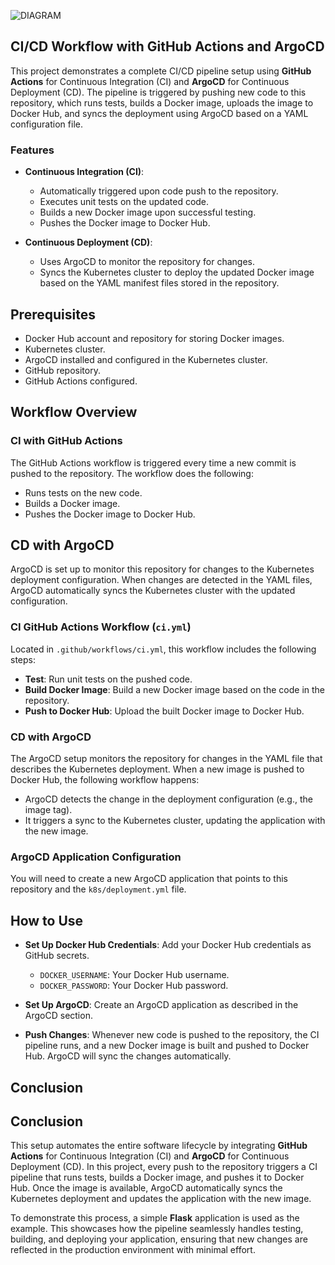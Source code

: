 ![DIAGRAM](https://github.com/user-attachments/assets/2e6d6c69-2d67-449f-b9dc-02f53d52e53b)

## CI/CD Workflow with GitHub Actions and ArgoCD

This project demonstrates a complete CI/CD pipeline setup using **GitHub Actions** for Continuous Integration (CI) and **ArgoCD** for Continuous Deployment (CD). The pipeline is triggered by pushing new code to this repository, which runs tests, builds a Docker image, uploads the image to Docker Hub, and syncs the deployment using ArgoCD based on a YAML configuration file.

### Features

- **Continuous Integration (CI)**:
  - Automatically triggered upon code push to the repository.
  - Executes unit tests on the updated code.
  - Builds a new Docker image upon successful testing.
  - Pushes the Docker image to Docker Hub.

- **Continuous Deployment (CD)**:
  - Uses ArgoCD to monitor the repository for changes.
  - Syncs the Kubernetes cluster to deploy the updated Docker image based on the YAML manifest files stored in the repository.

## Prerequisites

- Docker Hub account and repository for storing Docker images.
- Kubernetes cluster.
- ArgoCD installed and configured in the Kubernetes cluster.
- GitHub repository.
- GitHub Actions configured.

## Workflow Overview

### CI with GitHub Actions

The GitHub Actions workflow is triggered every time a new commit is pushed to the repository. The workflow does the following:

- Runs tests on the new code.
- Builds a Docker image.
- Pushes the Docker image to Docker Hub.

## CD with ArgoCD

ArgoCD is set up to monitor this repository for changes to the Kubernetes deployment configuration. When changes are detected in the YAML files, ArgoCD automatically syncs the Kubernetes cluster with the updated configuration.

### CI GitHub Actions Workflow (`ci.yml`)

Located in `.github/workflows/ci.yml`, this workflow includes the following steps:

- **Test**: Run unit tests on the pushed code.
- **Build Docker Image**: Build a new Docker image based on the code in the repository.
- **Push to Docker Hub**: Upload the built Docker image to Docker Hub.

### CD with ArgoCD

The ArgoCD setup monitors the repository for changes in the YAML file that describes the Kubernetes deployment. When a new image is pushed to Docker Hub, the following workflow happens:

- ArgoCD detects the change in the deployment configuration (e.g., the image tag).
- It triggers a sync to the Kubernetes cluster, updating the application with the new image.

### ArgoCD Application Configuration

You will need to create a new ArgoCD application that points to this repository and the `k8s/deployment.yml` file.

## How to Use

- **Set Up Docker Hub Credentials**: Add your Docker Hub credentials as GitHub secrets.
    - `DOCKER_USERNAME`: Your Docker Hub username.
    - `DOCKER_PASSWORD`: Your Docker Hub password.

- **Set Up ArgoCD**: Create an ArgoCD application as described in the ArgoCD section.

- **Push Changes**: Whenever new code is pushed to the repository, the CI pipeline runs, and a new Docker image is built and pushed to Docker Hub. ArgoCD will sync the changes automatically.

## Conclusion

## Conclusion

This setup automates the entire software lifecycle by integrating **GitHub Actions** for Continuous Integration (CI) and **ArgoCD** for Continuous Deployment (CD). In this project, every push to the repository triggers a CI pipeline that runs tests, builds a Docker image, and pushes it to Docker Hub. Once the image is available, ArgoCD automatically syncs the Kubernetes deployment and updates the application with the new image.

To demonstrate this process, a simple **Flask** application is used as the example. This showcases how the pipeline seamlessly handles testing, building, and deploying your application, ensuring that new changes are reflected in the production environment with minimal effort.

